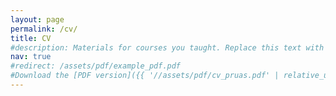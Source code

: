```yaml
---
layout: page
permalink: /cv/
title: CV
#description: Materials for courses you taught. Replace this text with your description.
nav: true
#redirect: /assets/pdf/example_pdf.pdf
#Download the [PDF version]({{ '//assets/pdf/cv_pruas.pdf' | relative_url }})
---
```



<object data="https://ruas.tech/assets/pdf/cv_pruas.pdf" width="1000" height="1000" type='application/pdf'></object>
